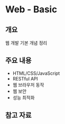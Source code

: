 # Web - Basic

## 개요
웹 개발 기본 개념 정리

## 주요 내용
- HTML/CSS/JavaScript
- RESTful API
- 웹 브라우저 동작
- 웹 보안
- 성능 최적화

## 참고 자료
